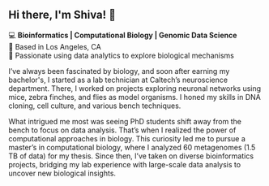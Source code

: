 ## Hi there, I'm Shiva! 👋


 💻 **Bioinformatics | Computational Biology | Genomic Data Science**  
📍 Based in Los Angeles, CA  
🔬 Passionate using data analytics to explore biological mechanisms

I’ve always been fascinated by biology, and soon after earning my bachelor's, I started as a lab technician at Caltech’s neuroscience department. There, I worked on projects exploring neuronal networks using mice, zebra finches, and flies as model organisms. I honed my skills in DNA cloning, cell culture, and various bench techniques.

What intrigued me most was seeing PhD students shift away from the bench to focus on data analysis. That’s when I realized the power of computational approaches in biology. This curiosity led me to pursue a master’s in computational biology, where I analyzed 60 metagenomes (1.5 TB of data) for my thesis. Since then, I’ve taken on diverse bioinformatics projects, bridging my lab experience with large-scale data analysis to uncover new biological insights.




